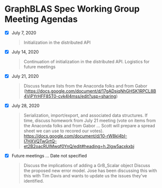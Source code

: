 # GraphBLAS Spec Working Group Meeting Agendas


- [X] July 7, 2020
   >  Initialization in the distributed API
    
- [X] July 14, 2020
  > Continuation of initialization in the distributed API.
  > Logistics for future meetings
  
- [X] July 21, 2020    
   > Discuss feature lists from the Anaconda folks and from Gabor (https://docs.google.com/document/d/17gADsjqNhGHSK1RPCL8B4VjPYrHFF85T0-cvk4l4mss/edit?usp=sharing)  
   
- [X] July 28, 2020       
   > Serialization, import/export, and associated data structures.
   > If time, discuss homework from July 21 meeting (vote on items from the Anaconda folks and from Gabor ... Scott will prepare a spread sheet we can use to recored our votes).
   > https://docs.google.com/document/d/10-rW8kI4bI-I7HXVQTwGrtQ-et2B2oacRUIMwqf0YnQ/edit#heading=h.2lgw5acxkxbj
   
 
- [X] Future meetings ... Date not specified
   > Discuss the implications of adding a GrB_Scalar object 
   > Discuss the proposed new error model.  Jose has been discussing this with this with Tim Davis and wants to update us the issues they've identified.

